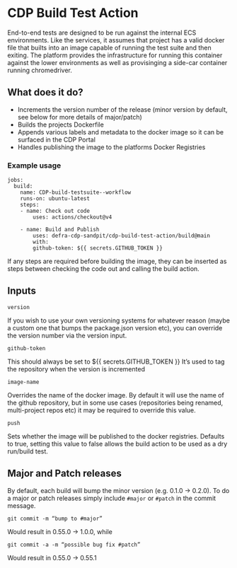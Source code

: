 # CDP Build Test Action

End-to-end tests are designed to be run against the internal ECS environments. 
Like the services, it assumes that project has a valid docker file that builts into an image capable of running the test suite and then exiting.
The platform provides the infrastructure for running this container against the lower environments as well as provisinging a side-car container running chromedriver.

## What does it do?

- Increments the version number of the release (minor version by default, see below for more details of major/patch)
- Builds the projects Dockerfile
- Appends various labels and metadata to the docker image so it can be surfaced in the CDP Portal
- Handles publishing the image to the platforms Docker Registries

### Example usage

```
jobs:
  build:
	name: CDP-build-testsuite--workflow
	runs-on: ubuntu-latest
	steps:
  	- name: Check out code
    	uses: actions/checkout@v4

  	- name: Build and Publish
    	uses: defra-cdp-sandpit/cdp-build-test-action/build@main
    	with:
      	github-token: ${{ secrets.GITHUB_TOKEN }}
```

If any steps are required before building the image, they can be inserted as steps between checking the code out and calling the build action.

## Inputs

`version`

If you wish to use your own versioning systems for whatever reason (maybe a custom one that bumps the package.json version etc), you can override the version number via the version input.

`github-token`

This should always be set to ${{ secrets.GITHUB_TOKEN }}
It’s used to tag the repository when the version is incremented

`image-name`

Overrides the name of the docker image. By default it will use the name of the github repository, but in some use cases (repositories being renamed, multi-project repos etc) it may be required to override this value.

`push`

Sets whether the image will be published to the docker registries. Defaults to true, setting this value to false allows the build action to be used as a dry run/build test.

## Major and Patch releases

By default, each build will bump the minor version (e.g. 0.1.0 -> 0.2.0). To do a major or patch releases simply include `#major` or `#patch` in the commit message.

`git commit -m “bump to #major”`

Would result in 0.55.0 -> 1.0.0, while


```
git commit -a -m “possible bug fix #patch”
```

Would result in 0.55.0 -> 0.55.1
